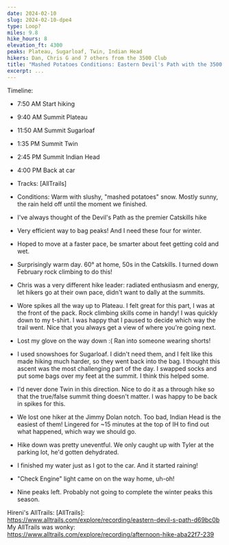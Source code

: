 ```yaml
---
date: 2024-02-10
slug: 2024-02-10-dpe4
type: Loop?
miles: 9.8
hike_hours: 8
elevation_ft: 4300
peaks: Plateau, Sugarloaf, Twin, Indian Head
hikers: Dan, Chris G and 7 others from the 3500 Club
title: "Mashed Potatoes Conditions: Eastern Devil's Path with the 3500 Club"
excerpt: ...
---
```


Timeline:

- 7:50 AM Start hiking
- 9:40 AM Summit Plateau
- 11:50 AM Summit Sugarloaf
- 1:35 PM Summit Twin
- 2:45 PM Summit Indian Head
- 4:00 PM Back at car

- Tracks: [AllTrails]
- Conditions: Warm with slushy, "mashed potatoes" snow. Mostly sunny, the rain held off until the moment we finished.

- I've always thought of the Devil's Path as the premier Catskills hike
- Very efficient way to bag peaks! And I need these four for winter.
- Hoped to move at a faster pace, be smarter about feet getting cold and wet.
- Surprisingly warm day. 60° at home, 50s in the Catskills. I turned down February rock climbing to do this!
- Chris was a very different hike leader: radiated enthusiasm and energy, let hikers go at their own pace, didn't want to dally at the summits.
- Wore spikes all the way up to Plateau. I felt great for this part, I was at the front of the pack. Rock climbing skills come in handy! I was quickly down to my t-shirt. I was happy that I paused to decide which way the trail went. Nice that you always get a view of where you're going next.
- Lost my glove on the way down :( Ran into someone wearing shorts!
- I used snowshoes for Sugarloaf. I didn't need them, and I felt like this made hiking much harder, so they went back into the bag. I thought this ascent was the most challenging part of the day. I swapped socks and put some bags over my feet at the summit. I think this helped some.
- I'd never done Twin in this direction. Nice to do it as a through hike so that the true/false summit thing doesn't matter. I was happy to be back in spikes for this.
- We lost one hiker at the Jimmy Dolan notch. Too bad, Indian Head is the easiest of them! Lingered for ~15 minutes at the top of IH to find out what happened, which way we should go.
- Hike down was pretty uneventful. We only caught up with Tyler at the parking lot, he'd gotten dehydrated.
- I finished my water just as I got to the car. And it started raining!
- "Check Engine" light came on on the way home, uh-oh!
- Nine peaks left. Probably not going to complete the winter peaks this season.

Hireni's AllTrails:
[AllTrails]: https://www.alltrails.com/explore/recording/eastern-devil-s-path-d69bc0b
My AllTrails was wonky:
https://www.alltrails.com/explore/recording/afternoon-hike-aba22f7-239
